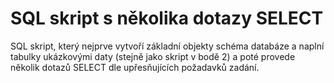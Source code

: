 # SQL skript s několika dotazy SELECT

SQL skript, který nejprve vytvoří základní objekty schéma databáze a naplní
tabulky ukázkovými daty (stejně jako skript v bodě 2) a poté provede několik
dotazů SELECT dle upřesňujících požadavků zadání.
